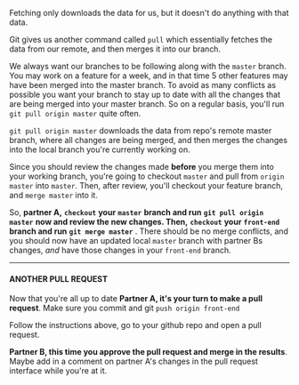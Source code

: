 
Fetching only downloads the data for us, but it doesn't do anything with that data.

  

Git gives us another command called `pull` which essentially fetches the data from our remote, and then merges it into our branch.

  

We always want our branches to be following along with the `master` branch. You may work on a feature for a week, and in that time 5 other features may have been merged into the master branch. To avoid as many conflicts as possible you want your branch to stay up to date with all the changes that are being merged into your master branch. So on a regular basis, you'll run `git pull origin master` quite often.

  

`git pull origin master` downloads the data from repo's remote master branch, where all changes are being merged, and then merges the changes into the local branch you're currently working on.

  

Since you should review the changes made **before** you merge them into your working branch, you're going to checkout `master` and pull from `origin master` into `master`. Then, after review, you'll checkout your feature branch, and `merge master` into it.

  

So, **partner A,** **`checkout`** **your** **`master`** **branch and run** **`git pull origin master`** **now and review the new changes. Then,** **`checkout`** **your** **`front-end`** **branch and run** **`git merge master`**  . There should be no merge conflicts, and you should now have an updated local `master` branch with partner Bs changes, _and_ have those changes in your `front-end` branch.

  

----------

  

#### **ANOTHER PULL REQUEST**

  

Now that you're all up to date **Partner A, it's your turn to make a pull request**. Make sure you commit and git `push origin front-end`

  

Follow the instructions above, go to your github repo and open a pull request.

  

**Partner B, this time you approve the pull request and merge in the results**. Maybe add in a comment on partner A's changes in the pull request interface while you're at it.